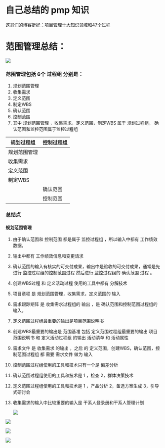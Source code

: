 # 自己总结的  pmp 知识





[这哥们的博客挺好：项目管理十大知识领域和47个过程](http://www.cnblogs.com/zfc2201/p/4263379.html)



# 范围管理总结：

![](http://p1.bpimg.com/567571/8add524d6d632864.png)



### 范围管理包括 6个 过程组 分别是：

1. 规划范围管理     
2. 收集需求
3. 定义范围
4. 制定WBS
5. 确认范围
6. 控制范围
7. 其中 规划范围管理 ，收集需求，定义范围，制定WBS 属于 规划过程组， 确认范围和监控范围属于监控过程组



| 规划过程组 | 控制过程组 |
| --- | --- |
| 规划范围管理 |  |
| 收集需求 |  |
| 定义范围 |  |
| 制定WBS |  |
|  | 确认范围 |
|  | 控制范围 |




### 总结点


#### 规划范围管理





1. 由于确认范围和 控制范围  都是属于 监控过程组 ，所以输入中都有 工作绩效数据，
2. 输出中都有 工作绩效信息和变更请求


3. 确认范围的输入有核实的可交付成果，输出中是验收的可交付成果，通常是先进行 监控过程组的控制范围过程 然后进行 监控过程组的 确认范围 过程 。


4. 创建WBS过程  和  定义活动过程   使用的工具中都有 分解技术 


5. 项目章程  是   规划范围管理，收集需求，定义范围的 输入 

6. 需求跟踪矩阵  是 收集需求过程组的 输出 ，是 确认范围和控制范围过程组的输入。

7. 定义范围过程组最重要的输出是项目范围说明书


8. 创建WBS最重要的输出是  范围基准 包括  定义范围过程组最重要的输出 项目范围说明书 和 定义活动过程组 的输出  活动清单 和 活动属性 



9. 需求文件 是 收集需求 的输出  ，之后 的  定义范围，创建WBS，确认范围，控制范围过程组 都 需要  需求文件 做为 输入 


1. 控制范围过程组使用的工具和技术只有一个是  偏差分析


2. 确认范围过程组使用的工具和技术是  1 ，检查  2，群体决策技术 


3. 定义范围过程组使用的工具和技术是  1 ，产品分析 2，备选方案生成 3，引导式研讨会

4. 收集需求的输入中比较重要的输入是 干系人登录册和干系人管理计划



    ![](pmp总结/付玉光PM考试成绩.png)






![](https://raw.githubusercontent.com/fuyuguang/pmp_knowledge/master/pmp_xmind_pic/%E9%A1%B9%E7%9B%AE%E6%88%90%E6%9C%AC%E7%AE%A1%E7%90%86.png)





![](https://github.com/fuyuguang/pmp_knowledge/blob/master/pmp_xmind_pic/%E9%A1%B9%E7%9B%AE%E6%95%B4%E5%90%88%E7%AE%A1%E7%90%86.png?raw=true)



![](https://raw.githubusercontent.com/fuyuguang/pmp_knowledge/master/pmp_xmind_pic/%E9%A1%B9%E7%9B%AE%E9%A3%8E%E9%99%A9%E7%AE%A1%E7%90%86.png)









